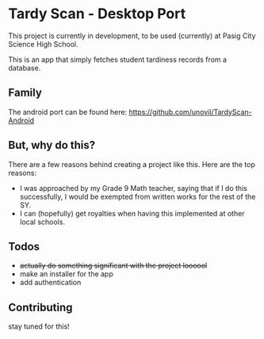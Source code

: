 # Tardy Scan - Desktop Port

This project is currently in development, to be used (currently) at Pasig City Science High School.

This is an app that simply fetches student tardiness records from a database.

## Family

The android port can be found here: https://github.com/unovil/TardyScan-Android

## But, why do this?

There are a few reasons behind creating a project like this. Here are the top reasons:

* I was approached by my Grade 9 Math teacher, saying that if I do this successfully, I would be exempted from written works for the rest of the SY.
* I can (hopefully) get royalties when having this implemented at other local schools.

## Todos

* ~~actually do something significant with the project loooool~~
* make an installer for the app
* add authentication

## Contributing

stay tuned for this!

